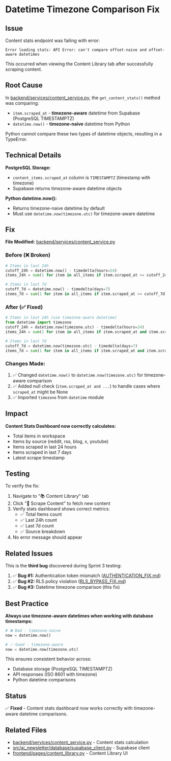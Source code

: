# Datetime Timezone Comparison Fix

## Issue
Content stats endpoint was failing with error:
```
Error loading stats: API Error: can't compare offset-naive and offset-aware datetimes
```

This occurred when viewing the Content Library tab after successfully scraping content.

## Root Cause
In [backend/services/content_service.py](backend/services/content_service.py), the `get_content_stats()` method was comparing:
- `item.scraped_at` - **timezone-aware** datetime from Supabase (PostgreSQL TIMESTAMPTZ)
- `datetime.now()` - **timezone-naive** datetime from Python

Python cannot compare these two types of datetime objects, resulting in a TypeError.

## Technical Details

**PostgreSQL Storage:**
- `content_items.scraped_at` column is `TIMESTAMPTZ` (timestamp with timezone)
- Supabase returns timezone-aware datetime objects

**Python datetime.now():**
- Returns timezone-naive datetime by default
- Must use `datetime.now(timezone.utc)` for timezone-aware datetime

## Fix

**File Modified:** [backend/services/content_service.py](backend/services/content_service.py#L288-L295)

### Before (❌ Broken)
```python
# Items in last 24h
cutoff_24h = datetime.now() - timedelta(hours=24)
items_24h = sum(1 for item in all_items if item.scraped_at >= cutoff_24h)

# Items in last 7d
cutoff_7d = datetime.now() - timedelta(days=7)
items_7d = sum(1 for item in all_items if item.scraped_at >= cutoff_7d)
```

### After (✅ Fixed)
```python
# Items in last 24h (use timezone-aware datetime)
from datetime import timezone
cutoff_24h = datetime.now(timezone.utc) - timedelta(hours=24)
items_24h = sum(1 for item in all_items if item.scraped_at and item.scraped_at >= cutoff_24h)

# Items in last 7d
cutoff_7d = datetime.now(timezone.utc) - timedelta(days=7)
items_7d = sum(1 for item in all_items if item.scraped_at and item.scraped_at >= cutoff_7d)
```

### Changes Made:
1. ✅ Changed `datetime.now()` to `datetime.now(timezone.utc)` for timezone-aware comparison
2. ✅ Added null check (`item.scraped_at and ...`) to handle cases where `scraped_at` might be None
3. ✅ Imported `timezone` from `datetime` module

## Impact

**Content Stats Dashboard now correctly calculates:**
- Total items in workspace
- Items by source (reddit, rss, blog, x, youtube)
- Items scraped in last 24 hours
- Items scraped in last 7 days
- Latest scrape timestamp

## Testing

To verify the fix:
1. Navigate to "📚 Content Library" tab
2. Click "🔄 Scrape Content" to fetch new content
3. Verify stats dashboard shows correct metrics:
   - ✅ Total Items count
   - ✅ Last 24h count
   - ✅ Last 7d count
   - ✅ Source breakdown
4. No error message should appear

## Related Issues

This is the **third bug** discovered during Sprint 3 testing:

1. ✅ **Bug #1:** Authentication token mismatch ([AUTHENTICATION_FIX.md](AUTHENTICATION_FIX.md))
2. ✅ **Bug #2:** RLS policy violation ([RLS_BYPASS_FIX.md](RLS_BYPASS_FIX.md))
3. ✅ **Bug #3:** Datetime timezone comparison (this fix)

## Best Practice

**Always use timezone-aware datetimes when working with database timestamps:**

```python
# ❌ Bad - timezone-naive
now = datetime.now()

# ✅ Good - timezone-aware
now = datetime.now(timezone.utc)
```

This ensures consistent behavior across:
- Database storage (PostgreSQL TIMESTAMPTZ)
- API responses (ISO 8601 with timezone)
- Python datetime comparisons

## Status
✅ **Fixed** - Content stats dashboard now works correctly with timezone-aware datetime comparisons.

## Related Files
- [backend/services/content_service.py](backend/services/content_service.py#L156-L210) - Content stats calculation
- [src/ai_newsletter/database/supabase_client.py](src/ai_newsletter/database/supabase_client.py) - Supabase client
- [frontend/pages/content_library.py](frontend/pages/content_library.py) - Content Library UI

